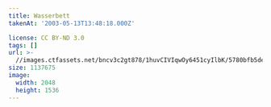 ```yaml
---
title: Wasserbett
takenAt: '2003-05-13T13:48:18.000Z'

license: CC BY-ND 3.0
tags: []
url: >-
  //images.ctfassets.net/bncv3c2gt878/1huvCIVIqwOy6451cyIlbK/5780bfb5dedee412700440924e5773b5/wasserbett_4559579597_o
size: 1137675
image:
  width: 2048
  height: 1536
---
```

